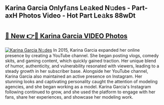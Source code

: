 ## Karina Garcia Onlyf𝚊ns Le𝚊ked N𝚞des - Part-axH Photos Video - Hot Part Le𝚊ks 88wDt

# <h2><a href="http://ab15921.deff.icu/?id=Karina+Garcia">🔗 New 👉🔴 Karina Garcia VIDEO Photos</a></h2>

[![Karina Garcia N𝚞des](https://i.imgur.com/rIISA9y.gif)](http://ab15921.deff.icu/?id=Karina+Garcia)
In 2015, Karina Garcia expanded her online presence by creating a YouTube channel. She began posting vlogs, comedy skits, and gaming content, which quickly gained traction. Her unique blend of humor, authenticity, and vulnerability resonated with viewers, leading to a steady growth in her subscriber base. Alongside her YouTube channel, Karina Garcia also maintained an active presence on Instagram. Her stunning looks and captivating personality caught the attention of modeling agencies, and she began working as a model. Karina Garcia's Instagram following continued to grow, and she used the platform to engage with her fans, share her experiences, and showcase her modeling work.
